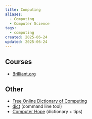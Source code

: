 ```yaml
---
title: Computing
aliases:
  - Computing
  - Computer Science
tags:
  - computing
created: 2025-06-24
updated: 2025-06-24
---
```


## Courses

- [Brilliant.org](https://brilliant.org/courses/computer-science-algorithms/)

## Other

- [Free Online Dictionary of Computing](https://foldoc.org/)
- [dict](https://www.thegeekdiary.com/dict-command-line-dictionary-using-the-dict-protocol/) (command line tool)
- [Computer Hope](https://www.computerhope.com/) (dictionary + tips)